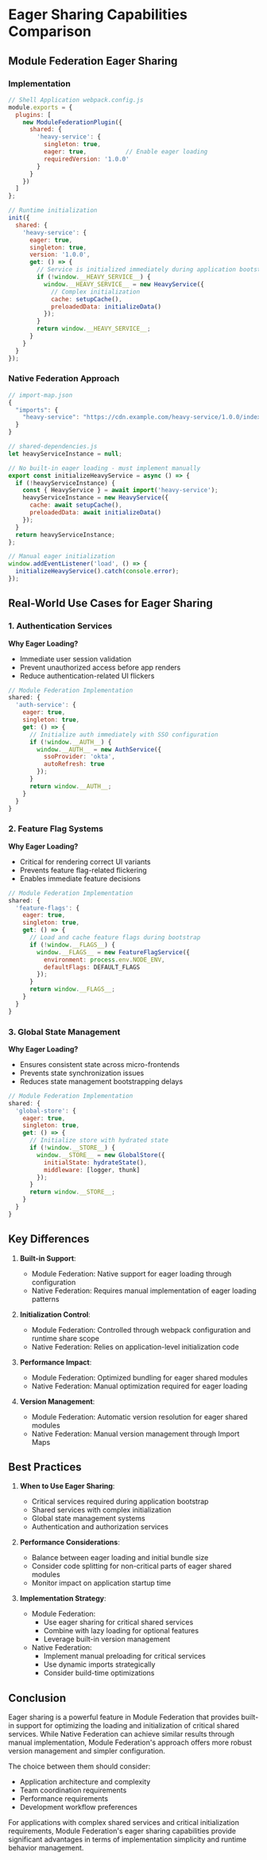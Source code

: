 # Eager Sharing Capabilities Comparison

## Module Federation Eager Sharing

### Implementation

```javascript
// Shell Application webpack.config.js
module.exports = {
  plugins: [
    new ModuleFederationPlugin({
      shared: {
        'heavy-service': {
          singleton: true,
          eager: true,           // Enable eager loading
          requiredVersion: '1.0.0'
        }
      }
    })
  ]
};

// Runtime initialization
init({
  shared: {
    'heavy-service': {
      eager: true,
      singleton: true,
      version: '1.0.0',
      get: () => {
        // Service is initialized immediately during application bootstrap
        if (!window.__HEAVY_SERVICE__) {
          window.__HEAVY_SERVICE__ = new HeavyService({
            // Complex initialization
            cache: setupCache(),
            preloadedData: initializeData()
          });
        }
        return window.__HEAVY_SERVICE__;
      }
    }
  }
});
```

### Native Federation Approach

```javascript
// import-map.json
{
  "imports": {
    "heavy-service": "https://cdn.example.com/heavy-service/1.0.0/index.js"
  }
}

// shared-dependencies.js
let heavyServiceInstance = null;

// No built-in eager loading - must implement manually
export const initializeHeavyService = async () => {
  if (!heavyServiceInstance) {
    const { HeavyService } = await import('heavy-service');
    heavyServiceInstance = new HeavyService({
      cache: await setupCache(),
      preloadedData: await initializeData()
    });
  }
  return heavyServiceInstance;
};

// Manual eager initialization
window.addEventListener('load', () => {
  initializeHeavyService().catch(console.error);
});
```

## Real-World Use Cases for Eager Sharing

### 1. Authentication Services

**Why Eager Loading?**

- Immediate user session validation
- Prevent unauthorized access before app renders
- Reduce authentication-related UI flickers

```javascript
// Module Federation Implementation
shared: {
  'auth-service': {
    eager: true,
    singleton: true,
    get: () => {
      // Initialize auth immediately with SSO configuration
      if (!window.__AUTH__) {
        window.__AUTH__ = new AuthService({
          ssoProvider: 'okta',
          autoRefresh: true
        });
      }
      return window.__AUTH__;
    }
  }
}
```

### 2. Feature Flag Systems

**Why Eager Loading?**

- Critical for rendering correct UI variants
- Prevents feature flag-related flickering
- Enables immediate feature decisions

```javascript
// Module Federation Implementation
shared: {
  'feature-flags': {
    eager: true,
    singleton: true,
    get: () => {
      // Load and cache feature flags during bootstrap
      if (!window.__FLAGS__) {
        window.__FLAGS__ = new FeatureFlagService({
          environment: process.env.NODE_ENV,
          defaultFlags: DEFAULT_FLAGS
        });
      }
      return window.__FLAGS__;
    }
  }
}
```

### 3. Global State Management

**Why Eager Loading?**

- Ensures consistent state across micro-frontends
- Prevents state synchronization issues
- Reduces state management bootstrapping delays

```javascript
// Module Federation Implementation
shared: {
  'global-store': {
    eager: true,
    singleton: true,
    get: () => {
      // Initialize store with hydrated state
      if (!window.__STORE__) {
        window.__STORE__ = new GlobalStore({
          initialState: hydrateState(),
          middleware: [logger, thunk]
        });
      }
      return window.__STORE__;
    }
  }
}
```

## Key Differences

1. **Built-in Support**:
   - Module Federation: Native support for eager loading through configuration
   - Native Federation: Requires manual implementation of eager loading patterns

2. **Initialization Control**:
   - Module Federation: Controlled through webpack configuration and runtime share scope
   - Native Federation: Relies on application-level initialization code

3. **Performance Impact**:
   - Module Federation: Optimized bundling for eager shared modules
   - Native Federation: Manual optimization required for eager loading

4. **Version Management**:
   - Module Federation: Automatic version resolution for eager shared modules
   - Native Federation: Manual version management through Import Maps

## Best Practices

1. **When to Use Eager Sharing**:
   - Critical services required during application bootstrap
   - Shared services with complex initialization
   - Global state management systems
   - Authentication and authorization services

2. **Performance Considerations**:
   - Balance between eager loading and initial bundle size
   - Consider code splitting for non-critical parts of eager shared modules
   - Monitor impact on application startup time

3. **Implementation Strategy**:
   - Module Federation:
     - Use eager sharing for critical shared services
     - Combine with lazy loading for optional features
     - Leverage built-in version management
   - Native Federation:
     - Implement manual preloading for critical services
     - Use dynamic imports strategically
     - Consider build-time optimizations

## Conclusion

Eager sharing is a powerful feature in Module Federation that provides built-in support for optimizing the loading and initialization of critical shared services. While Native Federation can achieve similar results through manual implementation, Module Federation's approach offers more robust version management and simpler configuration.

The choice between them should consider:

- Application architecture and complexity
- Team coordination requirements
- Performance requirements
- Development workflow preferences

For applications with complex shared services and critical initialization requirements, Module Federation's eager sharing capabilities provide significant advantages in terms of implementation simplicity and runtime behavior management.